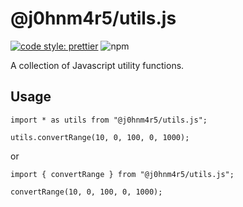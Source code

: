 # @j0hnm4r5/utils.js

[![code style: prettier](https://img.shields.io/badge/code_style-prettier-ff69b4.svg?style=flat)](https://prettier.io/)
![npm](https://img.shields.io/npm/l/express.svg)

A collection of Javascript utility functions.

## Usage

```
import * as utils from "@j0hnm4r5/utils.js";

utils.convertRange(10, 0, 100, 0, 1000);
```

or

```
import { convertRange } from "@j0hnm4r5/utils.js";

convertRange(10, 0, 100, 0, 1000);
```
